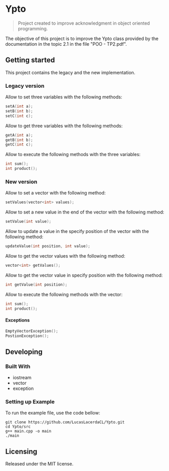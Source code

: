 # Ypto
> Project created to improve acknowledgment in object oriented programming.

The objective of this project is to improve the Ypto class provided by the documentation in the topic 2.1 in the file "POO - TP2.pdf".

## Getting started

This project contains the legacy and the new implementation.

### Legacy version

Allow to set three variables with the following methods:
```c
setA(int a);
setB(int b);
setC(int c);
 ```

Allow to get three variables with the following methods:
```c
getA(int a);
getB(int b);
getC(int c);
```

Allow to execute the following methods with the three variables:
```c
int sum();
int product();
```

### New version

Allow to set a vector with the following method:
```c
setValues(vector<int> values);
```

Allow to set a new value in the end of the vector with the following method:
```c
setValue(int value);
```

Allow to update a value in the specify position of the vector with the following method:
```c
updateValue(int position, int value);
```

Allow to get the vector values with the following method:
```c
vector<int> getValues();
```

Allow to get the vector value in specify position with the following method:
```c
int getValue(int position);
```

Allow to execute the following methods with the vector:
```c
int sum();
int product();
```

#### Exceptions
```c
EmptyVectorException();
PostionException();
```

## Developing

### Built With
 - iostream
 - vector
 - exception

### Setting up Example

To run the example file, use the code bellow:

```shell
git clone https://github.com/LucasLacerdaCL/Ypto.git
cd Ypto/src
g++ main.cpp -o main
./main
```

## Licensing

Released under the MIT license.